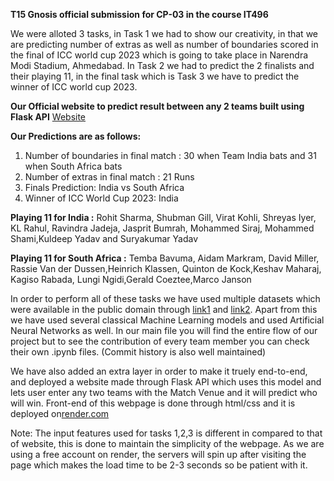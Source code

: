 **T15 Gnosis official submission for CP-03 in the course IT496**

We were alloted 3 tasks, in Task 1 we had to show our creativity, in that we are predicting number of extras as well as number of boundaries scored in the final of ICC world cup 2023 which is going to take place in Narendra Modi Stadium, Ahmedabad. In Task 2 we had to predict the 2 finalists and their playing 11, in the final task which is Task 3 we have to predict the winner of ICC world cup 2023.

**Our Official website to predict result between any 2 teams built using Flask API**
[Website](https://t15-gnosis-cp3.onrender.com/)

**Our Predictions are as follows:**
1) Number of boundaries in final match : 30 when Team India bats and 31 when South Africa bats <br>
2) Number of extras in final match : 21 Runs <br>
3) Finals Prediction: India vs South Africa <br>
4) Winner of ICC World Cup 2023: India <br>

**Playing 11 for India :**
Rohit Sharma, Shubman Gill, Virat Kohli, Shreyas Iyer, KL Rahul, Ravindra Jadeja, Jasprit Bumrah, Mohammed Siraj, Mohammed Shami,Kuldeep Yadav and Suryakumar Yadav <br>

**Playing 11 for South Africa :** 
Temba Bavuma, Aidam Markram, David Miller, Rassie Van der Dussen,Heinrich Klassen, Quinton de Kock,Keshav Maharaj, Kagiso Rabada, Lungi Ngidi,Gerald Coeztee,Marco Janson



In order to perform all of these tasks we have used multiple datasets which were available in the public domain through [link1](https://www.kaggle.com/code/bhuvaneshprasad/sample-notebook-for-odi-matches-data) and [link2](https://www.kaggle.com/datasets/pardeep19singh/icc-mens-world-cup-2023). Apart from this we have used several classical Machine Learning models and used Artificial Neural Networks as well. In our main file you will find the entire flow of our project but to see the contribution of every team member you can check their own .ipynb files. (Commit history is also well maintained)

We have also added an extra layer in order to make it truely end-to-end, and deployed a website made through Flask API which uses this model and lets user enter any two teams with the Match Venue and it will predict who will win. Front-end of this webpage is done through html/css and it is deployed on[render.com](http://render.com/)

Note: The input features used for tasks 1,2,3 is different in compared to that of website, this is done to maintain the simplicity of the webpage. As we are using a free account on render, the servers will spin up after visiting the page which makes the load time to be 2-3 seconds so be patient with it.
